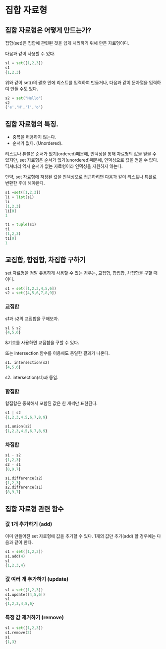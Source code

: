 # 집합 자료형

## 집합 자료형은 어떻게 만드는가?

집합(set)은 집합에 관련된 것을 쉽게 처리하기 위해 만든 자료형이다.

다음과 같이 사용할 수 있다.

```python
s1 = set([1,2,3])
s1
{1,2,3}
```

위와 같이 set()의 괄호 안에 리스트를 입력하여 만들거나, 다음과 같이 문자열을 입력하여 만들 수도 있다.

```python
s2 = set("Hello")
s2
{'e','H','l','o'}
```



## 집합 자료형의 특징.

- 중복을 허용하지 않는다.
- 순서가 없다. (Unordered).

리스트나 튜블은 순서가 있기(ordered)때문에, 인덱싱을 통해 자료형의 값을 얻을 수 있지만, set 자료형은 순서가 없기(unordered)때문에, 인덱싱으로 값을 얻을 수 없다. 딕셔너리 역시 순서가 없는 자료형이라 인덱싱을 지원하지 않는다. 

만약, set 자료형에 저장된 값을 인덱싱으로 접근하려면 다음과 같이 리스트나 튜플로 변환한 후에 해야한다.

```python
s1 =set([1,2,3])
li = list(s1)
li
[1,2,3]
li[0]
1

t1 = tuple(s1)
t1 
(1,2,3)
t1[0]
1
```

## 교집합, 합집합, 차집합 구하기

set 자료형을 정말 유용하게 사용할 수 있는 경우는, 교집합, 합집합, 차집합을 구할 때 이다.

```python
s1 = set([1,2,3,4,5,6])
s2 = set([4,5,6,7,8,9])
```

### 교집합

s1과 s2의 교집합을 구해보자.

```python
s1 & s2
{4,5,6}
```

&기호를 사용하면 교집합을 구할 수 있다. 

또는 intersection 함수를 이용해도 동일한 결과가 나온다.

```python
s1. intersection(s2)
{4,5,6}
```

s2. intersection(s1)과 동일.



### 합집합

합집합은 중복해서 포함된 값은 한 개씩만 표현된다.

```python
s1 | s2
{1,2,3,4,5,6,7,8,9}
```

```python
s1.union(s2)
{1,2,3,4,5,6,7,8,9}
```

### 차집합

```python
s1 - s2
{1,2,3}
s2 - s1
{8,9,7}
```

```python
s1.difference(s2)
{1,2,3}
s2.difference(s1)
{8,9,7}
```

## 집합 자료형 관련 함수 

### 값 1개 추가하기 (add)

이미 만들어진 set 자료형에 값을 추가할 수 있다. 1개의 값만 추가(add) 할 경우에는 다음과 같이 한다.

```python
s1 = set([1,2,3])
s1.add(4)
s1
{1,2,3,4}
```

### 값 여러 개 추가하기 (update)

```python
s1 = set([1,2,3])
s1.update([4,5,6])
s1 
{1,2,3,4,5,6}
```

### 특정 값 제거하기 (remove)

```python
s1 = set([1,2,3])
s1.remove(2)
s1
{1,3}
```


